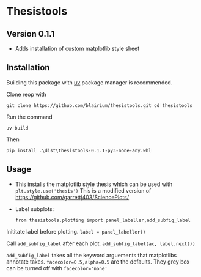 # Thesistools

## Version 0.1.1

- Adds installation of custom matplotlib style sheet

## Installation
Building this package with [uv](https://docs.astral.sh/uv/getting-started/installation/) package manager is recommended.


Clone reop with

`git clone https://github.com/blairium/thesistools.git
cd thesistools`

Run the command

`uv build`

Then

`pip install .\dist\thesistools-0.1.1-py3-none-any.whl`

## Usage

- This installs the matplotlib style thesis which can be used with
`plt.style.use('thesis')` This is a modified version of https://github.com/garrettj403/SciencePlots/
- Label subplots:
  
  `from thesistools.plotting import panel_labeller,add_subfig_label`


Inititate label before plotting.
`label = panel_labeller()`


Call `add_subfig_label` after each plot.
`add_subfig_label(ax, label.next())`

`add_subfig_label` takes all the keyword arguements that matplotlibs annotate takes. `facecolor=0.5,alpha=0.5` are the defaults. They grey box can be turned off with `facecolor='none'`


